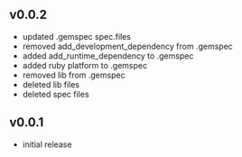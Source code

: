 ## v0.0.2

* updated .gemspec spec.files
* removed add_development_dependency from .gemspec
* added add_runtime_dependency to .gemspec
* added ruby platform to .gemspec
* removed lib from .gemspec
* deleted lib files
* deleted spec files

## v0.0.1

* initial release
